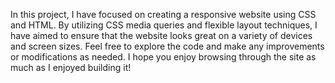 In this project, I have focused on creating a responsive website using CSS and HTML. By utilizing CSS media queries and flexible layout techniques, I have aimed to ensure that the website looks great on a variety of devices and screen sizes. Feel free to explore the code and make any improvements or modifications as needed. I hope you enjoy browsing through the site as much as I enjoyed building it!